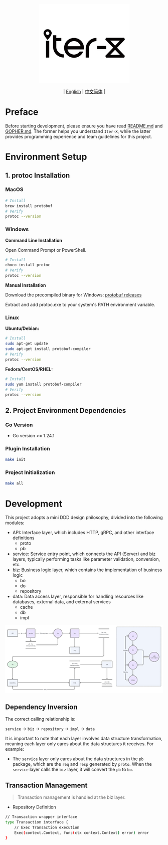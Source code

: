 <div align="center">
  <img src="../logo.png" alt="Logo" width="290" height="251" />
</div>

<div align="center">

| [English](SERVER.md) | [中文简体](SERVER.zh-CN.md) |

</div>

# Preface

Before starting development, please ensure you have read [README.md](../../README.md) and [GOPHER.md](GOPHER.md). The former helps you understand `Iter-X`, while the latter provides programming experience and team guidelines for this project.

# Environment Setup

## 1. protoc Installation

### MacOS

```bash
# Install
brew install protobuf
# Verify
protoc --version
```

### Windows

**Command Line Installation**

Open Command Prompt or PowerShell.

```bash
# Install
choco install protoc
# Verify
protoc --version
```

**Manual Installation**

Download the precompiled binary for Windows:
[protobuf releases](https://github.com/protocolbuffers/protobuf/releases)

Extract and add protoc.exe to your system's PATH environment variable.

### Linux

**Ubuntu/Debian:**

```bash
# Install
sudo apt-get update
sudo apt-get install protobuf-compiler
# Verify
protoc --version
```

**Fedora/CentOS/RHEL:**

```bash
# Install
sudo yum install protobuf-compiler
# Verify
protoc --version
```

## 2. Project Environment Dependencies

### Go Version

* Go version >= 1.24.1

### Plugin Installation

```bash
make init
```

### Project Initialization

```bash
make all
```

# Development

This project adopts a mini DDD design philosophy, divided into the following modules:

* API: Interface layer, which includes HTTP, gRPC, and other interface definitions
    * proto
    * pb
* service: Service entry point, which connects the API (Server) and biz layers, typically performing tasks like parameter validation, conversion, etc.
* biz: Business logic layer, which contains the implementation of business logic
    * bo
    * do
    * repository
* data: Data access layer, responsible for handling resources like databases, external data, and external services
    * cache
    * db
    * impl

![go-ddd.png](../images/go-ddd.png)

## Dependency Inversion

The correct calling relationship is:

`service` -> `biz` -> `repository` -> `impl` -> `data`

It is important to note that each layer involves data structure transformation, meaning each layer only cares about the data structures it receives. For example:
- The `service` layer only cares about the data structures in the `pb` package, which are the `req` and `resp` generated by `proto`. When the `service` layer calls the `biz` layer, it will convert the `pb` to `bo`.

## Transaction Management

> Transaction management is handled at the biz layer.

* Repository Definition

```bash
// Transaction wrapper interface
type Transaction interface {
	// Exec Transaction execution
	Exec(context.Context, func(ctx context.Context) error) error
}
```
